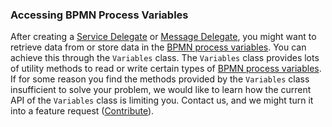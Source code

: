 ### Accessing BPMN Process Variables

After creating a [Service Delegate](../concepts/dsf/service-delegates.md) or [Message Delegate](../concepts/dsf/message-delegates.md), you might want to
retrieve data from or store data in the [BPMN process variables](../concepts/dsf/bpmn-process-variables.md).
You can achieve this through the `Variables` class.
The `Variables` class provides lots of utility methods to read or write certain types
of [BPMN process variables](../concepts/dsf/bpmn-process-variables.md). If for some reason you find the methods provided by the `Variables` class insufficient
to solve your problem, we would like to learn how the current API of the `Variables` class is limiting you. Contact us, and we might turn it into a feature request ([Contribute](https://dsf.dev/stable/contribute)).
